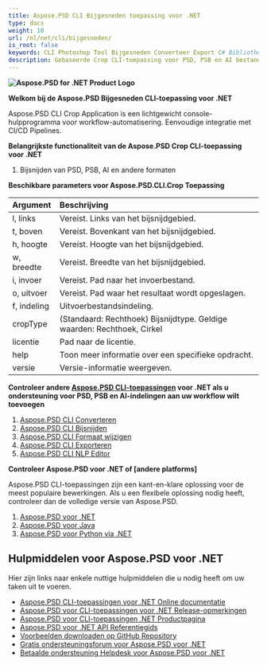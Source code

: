 ```yaml
---
title: Aspose.PSD CLI Bijgesneden toepassing voor .NET
type: docs
weight: 10
url: /nl/net/cli/bijgesneden/
is_root: false
keywords: CLI Photoshop Tool Bijgesneden Converteer Export C# Bibliotheek PSD API
description: Gebaseerde Crop CLI-toepassing voor PSD, PSB en AI bestandsindelingen van Aspose.PSD. Geen-code CI/CD Automatisering. Ondersteunt bijsnijden van PSD, PSB-bestanden en exporteren naar PDF, TIFF, JPEG, JPEG2000, PNG, GIF en BMP. Het vereist niet dat Adobe Photoshop of Adobe Illustrator is geïnstalleerd en kan worden uitgevoerd vanuit de console zonder extra code.
---
```


**![Aspose.PSD for .NET Product Logo](home_1.png)**

**Welkom bij de Aspose.PSD Bijgesneden CLI-toepassing voor .NET**

Aspose.PSD CLI Crop Application is een lichtgewicht console-hulpprogramma voor workflow-automatisering. Eenvoudige integratie met CI/CD Pipelines.

**Belangrijkste functionaliteit van de Aspose.PSD Crop CLI-toepassing voor .NET**

1. Bijsnijden van PSD, PSB, AI en andere formaten

**Beschikbare parameters voor Aspose.PSD.CLI.Crop Toepassing**

| **Argument** | **Beschrijving**                                                                    |
|:-------------|:------------------------------------------------------------------------------------|
| l, links     | Vereist. Links van het bijsnijdgebied.                                              |
| t, boven     | Vereist. Bovenkant van het bijsnijdgebied.                                           |
| h, hoogte    | Vereist. Hoogte van het bijsnijdgebied.                                              |
| w, breedte   | Vereist. Breedte van het bijsnijdgebied.                                             |
|  i, invoer   | Vereist. Pad naar het invoerbestand.                                                 |
| o, uitvoer   | Vereist. Pad waar het resultaat wordt opgeslagen.                                    |
|  f, indeling | Uitvoerbestandsindeling.                                                            |
| cropType     | (Standaard: Rechthoek) Bijsnijdtype. Geldige waarden: Rechthoek, Cirkel           |
| licentie     | Pad naar de licentie.                                                               |
| help         | Toon meer informatie over een specifieke opdracht.                                  |
| versie       | Versie-informatie weergeven.                                                        |

**Controleer andere [Aspose.PSD CLI-toepassingen](https://docs.aspose.com/psd/net/cli) voor .NET als u ondersteuning voor PSD, PSB en AI-indelingen aan uw workflow wilt toevoegen**

1. [Aspose.PSD CLI Converteren](/psd/nl/net/cli/converteren)
2. [Aspose.PSD CLI Bijsnijden](/psd/nl/net/cli/bijgesneden)
3. [Aspose.PSD CLI Formaat wijzigen](/psd/nl/net/cli/formaat-wijzigen)
4. [Aspose.PSD CLI Exporteren](/psd/nl/net/cli/exporteren)
5. [Aspose.PSD CLI NLP Editor](/psd/nl/net/cli/nlp-bewerker)

**Controleer Aspose.PSD voor .NET of [andere platforms]**

Aspose.PSD CLI-toepassingen zijn een kant-en-klare oplossing voor de meest populaire bewerkingen. Als u een flexibele oplossing nodig heeft, controleer dan de volledige versie van Aspose.PSD.

1. [Aspose.PSD voor .NET](https://releases.aspose.com/psd/net/)
2. [Aspose.PSD voor Java](https://releases.aspose.com/psd/java/)
3. [Aspose.PSD voor Python via .NET](https://releases.aspose.com/psd/python-net/)

## **Hulpmiddelen voor Aspose.PSD voor .NET**

Hier zijn links naar enkele nuttige hulpmiddelen die u nodig heeft om uw taken uit te voeren.

- [Aspose.PSD CLI-toepassingen voor .NET Online documentatie](/psd/nl/net/cli/bijgesneden)
- [Aspose.PSD voor CLI-toepassingen voor .NET Release-opmerkingen](/psd/nl/net/cli/release-notes/)
- [Aspose.PSD voor CLI-toepassingen .NET Productpagina](https://products.aspose.com/psd/net/cli)
- [Aspose.PSD voor .NET API Referentiegids](https://reference.aspose.com/net/psd)
- [Voorbeelden downloaden op GitHub Repository](https://github.com/aspose-psd/CLI-Applications)
- [Gratis ondersteuningsforum voor Aspose.PSD voor .NET](https://forum.aspose.com/c/psd)
- [Betaalde ondersteuning Helpdesk voor Aspose.PSD voor .NET](https://helpdesk.aspose.com/)
